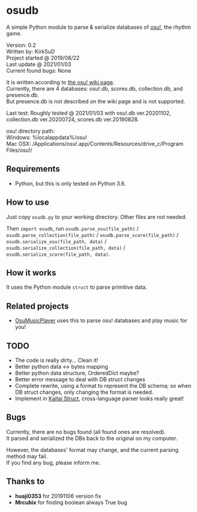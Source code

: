 # osudb

A simple Python module to parse & serialize databases of [osu!](https://osu.ppy.sh), the rhythm game.

Version: 0.2  
Written by: KirkSuD  
Project started @ 2019/08/22  
Last update @ 2021/01/03  
Current found bugs: None

It is written according to [the osu! wiki page](https://osu.ppy.sh/help/wiki/osu!_File_Formats/Db_(file_format)).  
Currently, there are 4 databases: osu!.db, scores.db, collection.db, and presence.db.  
But presence.db is not described on the wiki page and is not supported.

Last test: Roughly tested @ 2021/01/03
 with osu!.db ver.20201102, collection.db ver.20200724, scores.db ver.20190828.

osu! directory path:  
Windows: %localappdata%/osu!  
Mac OSX: /Applications/osu!.app/Contents/Resources/drive_c/Program Files/osu!/

## Requirements

* Python, but this is only tested on Python 3.6.

## How to use

Just copy `osudb.py` to your working directory. Other files are not needed.

Then `import osudb`, run `osudb.parse_osu(file_path)` / `osudb.parse_collection(file_path)` /
 `osudb.parse_score(file_path)` / `osudb.serialize_osu(file_path, data)` / `osudb.serialize_collection(file_path, data)` /
 `osudb.serialize_score(file_path, data)`.

## How it works

It uses the Python module `struct` to parse primitive data.

## Related projects

* [OsuMusicPlayer](https://github.com/KirkSuD/OsuMusicPlayer) uses this to parse osu! databases and play music for you!

## TODO

* The code is really dirty... Clean it!
* Better python data <-> bytes mapping
* Better python data structure, OrderedDict maybe?
* Better error message to deal with DB struct changes
* Complete rewrite, using a format to represent the DB schema; so when DB struct changes, only changing the format is needed.
* Implement in [Kaitai Struct](https://kaitai.io/), cross-language parser looks really great!

## Bugs

Currently, there are no bugs found (all found ones are resolved).  
It parsed and serialized the DBs back to the original on my computer.

However, the databases' format may change, and the current parsing method may fail.  
If you find any bug, please inform me.

## Thanks to

* **huaji0353** for 20191106 version fix
* **Mrcubix** for finding boolean always True bug
